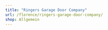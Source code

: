 ```yaml
---
title: "Ringers Garage Door Company"
url: /florence/ringers-garage-door-company/
shop: Allgemein
---
```

